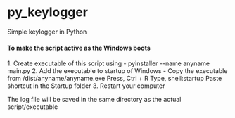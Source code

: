 # py_keylogger
Simple keylogger in Python

<h4>To make the script active as the Windows boots</h4>
1. Create executable of this script using -
    pyinstaller --name anyname main.py
2. Add the executable to startup of Windows -
    Copy the executable from /dist/anyname/anyname.exe
    Press, Ctrl + R
    Type, shell:startup
    Paste shortcut in the Startup folder
3. Restart your computer

The log file will be saved in the same directory as the actual script/executable